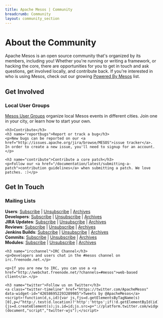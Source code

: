 ```yaml
---
title: Apache Mesos | Community
breadcrumb: Community
layout: community_section
---
```


<h1>About the Community</h1>

<p>Apache Mesos is an open source community that's organized by its members, including you! Whether you're running or writing a framework, or hacking the core, there are opportunities for you to get in touch and ask questions, get involved locally, and contribute back. If you're interested in who is using Mesos, check out our growing <a href="/documentation/latest/powered-by-mesos/">Powered By Mesos</a> list.</p>

<div class="row-fluid">
<div class="col-md-6">
	<h2>Get Involved</h2>
	<h3 name="meetup">Local User Groups</h3>
	<p><a href="user-groups/">Mesos User Groups</a> organize local Mesos events in different cities. Join one in your city, or learn how to start your own.</p>

	<h3>Contribute</h3>
	<h3 name="reportbugs">Report or track a bug</h3>
	<p>New bugs can be reported on our <a href="http://issues.apache.org/jira/browse/MESOS">issue tracker</a>. In order to create a new issue, you'll need to signup for an account.</p>

	<h3 name="contribute">Contribute a core patch</h3>
	<p>Follow our <a href="/documentation/latest/submitting-a-patch">contribution guidelines</a> when submitting a patch. We love patches. :)</p>

</div>
<div class="col-md-6">
	<h2>Get In Touch</h2>
	<h3 name="mailinglists">Mailing Lists</h3>
	<p><b>Users</b>: <a href="mailto:user-subscribe@mesos.apache.org?subject=Subscribe&body=Subscribe">Subscribe</a> | <a href="mailto:user-unsubscribe@mesos.apache.org?subject=Unsubscribe&body=Unubscribe">Unsubscribe</a> | <a href="http://www.mail-archive.com/user@mesos.apache.org/">Archives</a><br />
	<b>Developers</b>: <a href="mailto:dev-subscribe@mesos.apache.org?subject=Subscribe&body=Subscribe">Subscribe</a> | <a href="mailto:dev-unsubscribe@mesos.apache.org?subject=Unsubscribe&body=Unsubscribe">Unsubscribe</a> | <a href="http://www.mail-archive.com/dev@mesos.apache.org/">Archives</a><br />
	<b>JIRA Updates</b>: <a href="mailto:issues-subscribe@mesos.apache.org?subject=Subscribe&body=Subscribe">Subscribe</a> | <a href="mailto:issues-unsubscribe@mesos.apache.org?subject=Unsubscribe&body=Unsubscribe">Unsubscribe</a> | <a href="http://www.mail-archive.com/issues@mesos.apache.org/">Archives</a><br />
	<b>Reviews</b>: <a href="mailto:reviews-subscribe@mesos.apache.org?subject=Subscribe&body=Subscribe">Subscribe</a> | <a href="mailto:reviews-unsubscribe@mesos.apache.org?subject=Unsubscribe&body=Unsubscribe">Unsubscribe</a> | <a href="http://www.mail-archive.com/reviews@mesos.apache.org/">Archives</a><br />
	<b>Jenkins Builds</b>: <a href="mailto:builds-subscribe@mesos.apache.org?subject=Subscribe&body=Subscribe">Subscribe</a> | <a href="mailto:builds-unsubscribe@mesos.apache.org?subject=Unsubscribe&body=Unsubscribe">Unsubscribe</a> | <a href="http://www.mail-archive.com/builds@mesos.apache.org/">Archives</a><br />
	<b>Commits</b>: <a href="mailto:commits-subscribe@mesos.apache.org?subject=Subscribe&body=Subscribe">Subscribe</a> | <a href="mailto:commits-unsubscribe@mesos.apache.org?subject=Unsubscribe&body=Unsubscribe">Unsubscribe</a> | <a href="http://www.mail-archive.com/commits@mesos.apache.org/">Archives</a><br />
	<b>Modules</b>: <a href="mailto:modules-subscribe@mesos.apache.org?subject=Subscribe&body=Subscribe">Subscribe</a> | <a href="mailto:modules-unsubscribe@mesos.apache.org?subject=Unsubscribe&body=Unsubscribe">Unsubscribe</a> | <a href="http://www.mail-archive.com/modules@mesos.apache.org/">Archives</a><br /></p>
	
	<h3 name="ircchannel">IRC Channel</h3>
	<p>Developers and users chat in the #mesos channel on irc.freenode.net.</p>
	
	<p>If you are new to IRC, you can use a <a href="http://webchat.freenode.net/?channels=#mesos">web-based client</a>.</p>

	<h3 name="twitter">Follow us on Twitter</h3>
	<a class="twitter-timeline" href="https://twitter.com/ApacheMesos" data-widget-id="426586952293289985">Tweets by @ApacheMesos</a>
	<script>!function(d,s,id){var js,fjs=d.getElementsByTagName(s)[0],p=/^http:/.test(d.location)?'http':'https';if(!d.getElementById(id)){js=d.createElement(s);js.id=id;js.src=p+"://platform.twitter.com/widgets.js";fjs.parentNode.insertBefore(js,fjs);}}(document,"script","twitter-wjs");</script>

</div>
</div>
